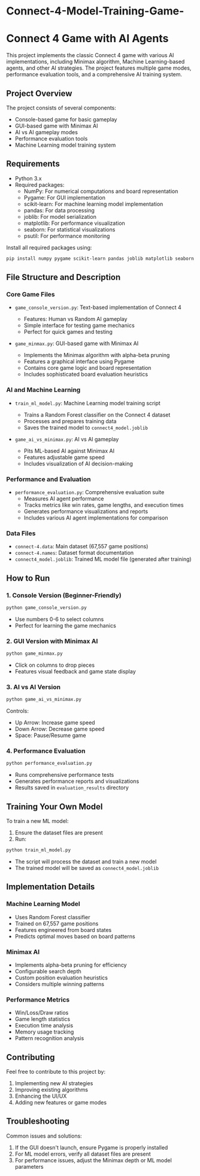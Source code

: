 ﻿# Connect-4-Model-Training-Game-
# Connect 4 Game with AI Agents

This project implements the classic Connect 4 game with various AI implementations, including Minimax algorithm, Machine Learning-based agents, and other AI strategies. The project features multiple game modes, performance evaluation tools, and a comprehensive AI training system.

## Project Overview

The project consists of several components:
- Console-based game for basic gameplay
- GUI-based game with Minimax AI
- AI vs AI gameplay modes
- Performance evaluation tools
- Machine Learning model training system

## Requirements

- Python 3.x
- Required packages:
  - NumPy: For numerical computations and board representation
  - Pygame: For GUI implementation
  - scikit-learn: For machine learning model implementation
  - pandas: For data processing
  - joblib: For model serialization
  - matplotlib: For performance visualization
  - seaborn: For statistical visualizations
  - psutil: For performance monitoring

Install all required packages using:

```bash
pip install numpy pygame scikit-learn pandas joblib matplotlib seaborn psutil
```

## File Structure and Description

### Core Game Files
- `game_console_version.py`: Text-based implementation of Connect 4
  - Features: Human vs Random AI gameplay
  - Simple interface for testing game mechanics
  - Perfect for quick games and testing

- `game_minmax.py`: GUI-based game with Minimax AI
  - Implements the Minimax algorithm with alpha-beta pruning
  - Features a graphical interface using Pygame
  - Contains core game logic and board representation
  - Includes sophisticated board evaluation heuristics

### AI and Machine Learning
- `train_ml_model.py`: Machine Learning model training script
  - Trains a Random Forest classifier on the Connect 4 dataset
  - Processes and prepares training data
  - Saves the trained model to `connect4_model.joblib`

- `game_ai_vs_minimax.py`: AI vs AI gameplay
  - Pits ML-based AI against Minimax AI
  - Features adjustable game speed
  - Includes visualization of AI decision-making

### Performance and Evaluation
- `performance_evaluation.py`: Comprehensive evaluation suite
  - Measures AI agent performance
  - Tracks metrics like win rates, game lengths, and execution times
  - Generates performance visualizations and reports
  - Includes various AI agent implementations for comparison

### Data Files
- `connect-4.data`: Main dataset (67,557 game positions)
- `connect-4.names`: Dataset format documentation
- `connect4_model.joblib`: Trained ML model file (generated after training)

## How to Run

### 1. Console Version (Beginner-Friendly)
```bash
python game_console_version.py
```
- Use numbers 0-6 to select columns
- Perfect for learning the game mechanics

### 2. GUI Version with Minimax AI
```bash
python game_minmax.py
```
- Click on columns to drop pieces
- Features visual feedback and game state display

### 3. AI vs AI Version
```bash
python game_ai_vs_minimax.py
```
Controls:
- Up Arrow: Increase game speed
- Down Arrow: Decrease game speed
- Space: Pause/Resume game

### 4. Performance Evaluation
```bash
python performance_evaluation.py
```
- Runs comprehensive performance tests
- Generates performance reports and visualizations
- Results saved in `evaluation_results` directory

## Training Your Own Model

To train a new ML model:
1. Ensure the dataset files are present
2. Run:
```bash
python train_ml_model.py
```
- The script will process the dataset and train a new model
- The trained model will be saved as `connect4_model.joblib`

## Implementation Details

### Machine Learning Model
- Uses Random Forest classifier
- Trained on 67,557 game positions
- Features engineered from board states
- Predicts optimal moves based on board patterns

### Minimax AI
- Implements alpha-beta pruning for efficiency
- Configurable search depth
- Custom position evaluation heuristics
- Considers multiple winning patterns

### Performance Metrics
- Win/Loss/Draw ratios
- Game length statistics
- Execution time analysis
- Memory usage tracking
- Pattern recognition analysis

## Contributing

Feel free to contribute to this project by:
1. Implementing new AI strategies
2. Improving existing algorithms
3. Enhancing the UI/UX
4. Adding new features or game modes

## Troubleshooting

Common issues and solutions:
1. If the GUI doesn't launch, ensure Pygame is properly installed
2. For ML model errors, verify all dataset files are present
3. For performance issues, adjust the Minimax depth or ML model parameters 
